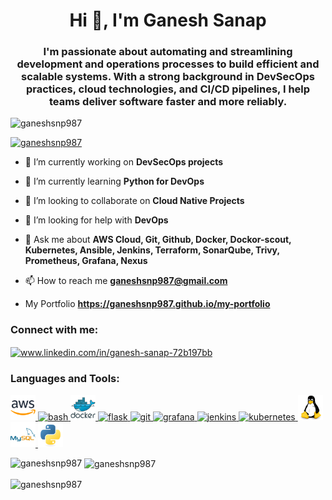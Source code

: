 <h1 align="center">Hi 👋, I'm Ganesh Sanap</h1>
<h3 align="center">I'm passionate about automating and streamlining development and operations processes to build efficient and scalable systems. With a strong background in DevSecOps practices, cloud technologies, and CI/CD pipelines, I help teams deliver software faster and more reliably.</h3>

<p align="left"> <img src="https://komarev.com/ghpvc/?username=ganeshsnp987&label=Profile%20views&color=0e75b6&style=flat" alt="ganeshsnp987" /> </p>

<p align="left"> <a href="https://github.com/ryo-ma/github-profile-trophy"><img src="https://github-profile-trophy.vercel.app/?username=ganeshsnp987" alt="ganeshsnp987" /></a> </p>

- 🔭 I’m currently working on **DevSecOps projects**

- 🌱 I’m currently learning **Python for DevOps**

- 👯 I’m looking to collaborate on **Cloud Native Projects**

- 🤝 I’m looking for help with **DevOps**

- 💬 Ask me about **AWS Cloud, Git, Github, Docker, Dockor-scout, Kubernetes, Ansible, Jenkins, Terraform, SonarQube, Trivy, Prometheus, Grafana, Nexus**

- 📫 How to reach me **ganeshsnp987@gmail.com**

- My Portfolio **https://ganeshsnp987.github.io/my-portfolio**

<h3 align="left">Connect with me:</h3>
<p align="left">
<a href="https://linkedin.com/in/www.linkedin.com/in/ganesh-sanap-72b197bb" target="blank"><img align="center" src="https://raw.githubusercontent.com/rahuldkjain/github-profile-readme-generator/master/src/images/icons/Social/linked-in-alt.svg" alt="www.linkedin.com/in/ganesh-sanap-72b197bb" height="30" width="40" /></a>
</p>

<h3 align="left">Languages and Tools:</h3>
<p align="left"> <a href="https://aws.amazon.com" target="_blank" rel="noreferrer"> <img src="https://raw.githubusercontent.com/devicons/devicon/master/icons/amazonwebservices/amazonwebservices-original-wordmark.svg" alt="aws" width="40" height="40"/> </a> <a href="https://www.gnu.org/software/bash/" target="_blank" rel="noreferrer"> <img src="https://www.vectorlogo.zone/logos/gnu_bash/gnu_bash-icon.svg" alt="bash" width="40" height="40"/> </a> <a href="https://www.docker.com/" target="_blank" rel="noreferrer"> <img src="https://raw.githubusercontent.com/devicons/devicon/master/icons/docker/docker-original-wordmark.svg" alt="docker" width="40" height="40"/> </a> <a href="https://flask.palletsprojects.com/" target="_blank" rel="noreferrer"> <img src="https://www.vectorlogo.zone/logos/pocoo_flask/pocoo_flask-icon.svg" alt="flask" width="40" height="40"/> </a> <a href="https://git-scm.com/" target="_blank" rel="noreferrer"> <img src="https://www.vectorlogo.zone/logos/git-scm/git-scm-icon.svg" alt="git" width="40" height="40"/> </a> <a href="https://grafana.com" target="_blank" rel="noreferrer"> <img src="https://www.vectorlogo.zone/logos/grafana/grafana-icon.svg" alt="grafana" width="40" height="40"/> </a> <a href="https://www.jenkins.io" target="_blank" rel="noreferrer"> <img src="https://www.vectorlogo.zone/logos/jenkins/jenkins-icon.svg" alt="jenkins" width="40" height="40"/> </a> <a href="https://kubernetes.io" target="_blank" rel="noreferrer"> <img src="https://www.vectorlogo.zone/logos/kubernetes/kubernetes-icon.svg" alt="kubernetes" width="40" height="40"/> </a> <a href="https://www.linux.org/" target="_blank" rel="noreferrer"> <img src="https://raw.githubusercontent.com/devicons/devicon/master/icons/linux/linux-original.svg" alt="linux" width="40" height="40"/> </a> <a href="https://www.mysql.com/" target="_blank" rel="noreferrer"> <img src="https://raw.githubusercontent.com/devicons/devicon/master/icons/mysql/mysql-original-wordmark.svg" alt="mysql" width="40" height="40"/> </a> <a href="https://www.python.org" target="_blank" rel="noreferrer"> <img src="https://raw.githubusercontent.com/devicons/devicon/master/icons/python/python-original.svg" alt="python" width="40" height="40"/> </a> </p>

<p><img align="left" src="https://github-readme-stats.vercel.app/api/top-langs?username=ganeshsnp987&show_icons=true&locale=en&layout=compact" alt="ganeshsnp987" /></p>

<p>&nbsp;<img align="center" src="https://github-readme-stats.vercel.app/api?username=ganeshsnp987&show_icons=true&locale=en" alt="ganeshsnp987" /></p>

<p><img align="center" src="https://github-readme-streak-stats.herokuapp.com/?user=ganeshsnp987&" alt="ganeshsnp987" /></p>
